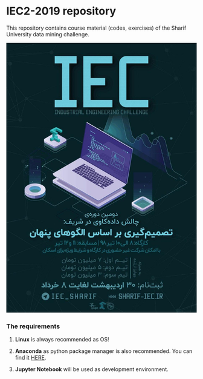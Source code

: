 # IEC2-2019 repository

This repository contains course material (codes, exercises) of the Sharif University data mining challenge. 

![](poster.jpg)

### The requirements

  1. **Linux** is always recommended as OS! 

  2. **Anaconda** as python package manager is also recommended. 
  You can find it [HERE](https://anaconda.org/ "Anaconda website").
  
  3. **Jupyter Notebook** will be used as development environment.
 
